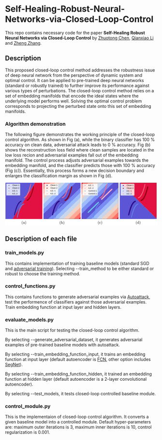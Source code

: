 # Self-Healing-Robust-Neural-Networks-via-Closed-Loop-Control
This repo contains necessary code for the paper **Self-Healing Robust Neural Networks via Closed-Loop Control**
by [Zhuotong Chen](https://scholar.google.com/citations?user=OVs7TPUAAAAJ&hl=en), [Qianxiao Li](https://discovery.nus.edu.sg/9699-qianxiao-li) 
and [Zheng Zhang](https://web.ece.ucsb.edu/~zhengzhang/).

## Description
This proposed closed-loop control method addresses the robustness issue of deep neural network from the perspective of dynamic system and optimal control.
It can be applied to pre-trained deep neural networks (standard or robustly trained) to further improve its performance against various types of perturbations.
The closed-loop control method relies on a set of embedding manifolds that encode the ideal states where the underlying model performs well.
Solving the optimal control problem corresponds to projecting the perturbed state onto this set of embedding manifolds.

### Algorithm demonstration
The following figure demonstrates the working principle of the closed-loop control algorithm.
As shown in Fig (a), while the binary classifier has 100 % accuracy on clean data, adversarial attack leads to 0 % accuracy.
Fig (b) shows the reconstruction loss field where clean samples are located in the low loss recion and adversarial examples fall out of the embedding manifold.
The control process adjusts adversarial examples towards the embedding manifold, and the classifier predicts those with 100 % accuracy (Fig (c)).
Essentially, this process forms a new decision boundary and enlarges the classification margin as shown in Fig (d).

![alt text](https://github.com/zhuotongchen/Self-Healing-Robust-Neural-Networks-via-Closed-Loop-Control/blob/master/assets/demonstration.png)

## Description of each file
### train_models.py
This contains implementation of training baseline models (standard SGD and [adversarial training](https://github.com/yaodongyu/TRADES)).
Selecting --train_method to be either standard or robust to choose the training method.

### control_functions.py
This contains functions to generate adversarial examples via [Autoattack](https://github.com/fra31/auto-attack),
test the performence of classifiers against those adversarial examples.
Train embedding function at input layer and hidden layers.

### evaluate_models.py
This is the main script for testing the closed-loop control algorithm.

By selecting --generate_adversarial_dataset,
it generates adversarial examples of pre-trained baseline models with autoattack.

By selecting --train_embedding_function_input,
it trains an embedding function at input layer (default autoencoder is [FCN](https://arxiv.org/pdf/1411.4038.pdf), other option includes [SegNet](https://arxiv.org/pdf/1511.00561.pdf)).

By selecting --train_embedding_function_hidden,
it trained an embedding function at hidden layer (default autoencoder is a 2-layer convolutional autoencoder).

By selecting --test_models,
it tests closed-loop controlled baseline module.

### control_module.py
This is the implementaion of closed-loop control algorithm.
It converts a given baseline model into a controlled module.
Default hyper-parameters are: maximum outer iterations is 3, maximum inner iterations is 10, control regularization is 0.001.


